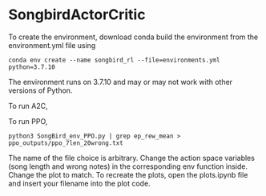 # SongbirdActorCritic

To create the environment, download conda build the environment from the environment.yml file using

    conda env create --name songbird_rl --file=environments.yml python=3.7.10
   
The environment runs on 3.7.10 and may or may not work with other versions of Python.

To run A2C, 

To run PPO, 

    python3 SongBird_env_PPO.py | grep ep_rew_mean > ppo_outputs/ppo_7len_20wrong.txt 
    
The name of the file choice is arbitrary. Change the action space variables (song length and wrong notes) in the corresponding env function inside. Change the plot to match.
To recreate the plots, open the plots.ipynb file and insert your filename into the plot code.

